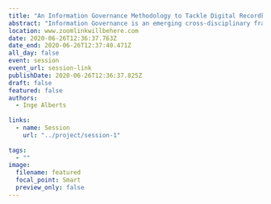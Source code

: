 ```yaml
---
title: "An Information Governance Methodology to Tackle Digital Recordkeeping Challenges: The Convergence of Artificial Intelligence, Business Analysis and Information Architecture"
abstract: "Information Governance is an emerging cross-disciplinary framework to ensure the proper management of information within organizations. This paper presents a five-step methodology to implement Information Governance comprising 1) Information Management Need and Capacity Analysis; 2) Functional Analysis; 3) Process Analysis; 4) Information Architecture Development; and 5) Natural Language Processing Requirement Specifications and Iteration. Within this methodology, principles and techniques borrowed from the disciplines of Artificial Intelligence, Business Analysis and Information Architecture converge to tackle various digital recordkeeping challenges."
location: www.zoomlinkwillbehere.com
date: 2020-06-26T12:36:37.763Z
date_end: 2020-06-26T12:37:40.471Z
all_day: false
event: session
event_url: session-link
publishDate: 2020-06-26T12:36:37.825Z
draft: false
featured: false
authors:
  - Inge Alberts
  
links:
  - name: Session
    url: "../project/session-1"
  
tags:
  - ""
image:
  filename: featured
  focal_point: Smart
  preview_only: false
---
```

